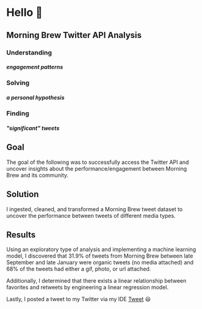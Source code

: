 # Hello 👋

## Morning Brew Twitter API Analysis

### Understanding
##### engagement patterns

### Solving
##### a personal hypothesis

### Finding
##### "significant" tweets


## Goal 
The goal of the following was to successfully access the Twitter API and uncover insights about the performance/engagement between Morning Brew  and its community. 

## Solution 
I ingested, cleaned, and transformed a Morning Brew tweet dataset to uncover the performance between tweets of different media types.  

## Results 
Using an exploratory type of analysis and implementing a machine learning model, I discovered that 31.9% of tweets from Morning Brew between late September and late January were organic tweets (no media attached) and 68% of the tweets had either a gif, photo, or url attached. 

Additionally, I determined that there exists a linear relationship between favorites and retweets by engineering a linear regression model.

Lastly, I posted a tweet to my Twitter via my IDE [Tweet](https://twitter.com/drewbyts/status/1482758292157779969?s=20&t=3fnIllEEuEk2Pc3xlMyLyg) 😃
